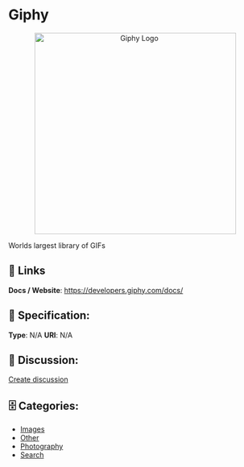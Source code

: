 # Giphy
<p align="center">
    <img width="400" src="https://raw.githubusercontent.com/apis-list/apis-list/main/apis/giphy/logo_256x256.png" alt="Giphy Logo"/>
</p>

Worlds largest library of GIFs

##  🔗 Links
**Docs / Website**: https://developers.giphy.com/docs/

## 🧬 Specification:
**Type**: N/A
**URI**: N/A

## 💬 Discussion:
[Create discussion](https://github.com/apis-list/apis-list/discussions/new)

## 🗄️ Categories:
- [Images](https://github.com/apis-list/apis-list#images)
- [Other](https://github.com/apis-list/apis-list#other)
- [Photography](https://github.com/apis-list/apis-list#photography)
- [Search](https://github.com/apis-list/apis-list#search)







